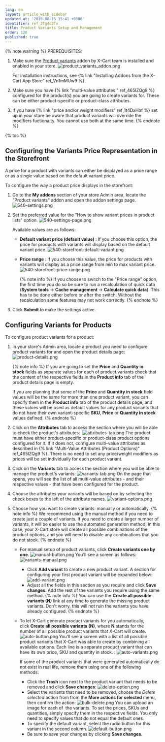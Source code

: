 ```yaml
---
lang: en
layout: article_with_sidebar
updated_at: '2019-08-15 15:41 +0300'
identifier: ref_2Tg4d2Tx
title: Product Variants Setup and Management
order: 120
published: true
---
```

{% note warning %}
PREREQUISITES:
1. Make sure the [Product variants](https://market.x-cart.com/addons/product-variants.html "Product Variants Setup and Management") addon by X-Cart team is installed and enabled in your store. 
   ![product_variants_addon.png]({{site.baseurl}}/attachments/ref_2Tg4d2Tx/product_variants_addon.png)
   
   For installation instructions, see {% link "Installing Addons from the X-Cart App Store" ref_Vn1mMUw9 %}.

2. Make sure you have {% link "multi-value attributes " ref_465IZQg9 %} configured for the product(s) you are going to create variants for. These can be either product-specific or product-class attributes.

3. If you have {% link "price and/or weight modifiers" ref_1t4DxHbf %} set up in your store be aware that product variants will override the modifiers fuctionaity. You cannot use both at the same time.
{% endnote %}

{% toc %}

## Configuring the Variants Price Representation in the Storefront

A price for a product with variants can either be displayed as a price range or as a single value based on the default variant price.

To configure the way a product price displays in the storefront:

1. Go to the **My addons** section of your store Admin area, locate the "Product variants" addon and open the addon settings page.
   ![540-settings.png]({{site.baseurl}}/attachments/ref_2Tg4d2Tx/540-settings.png)

2. Set the preferred value for the "How to show variant prices in product lists" option. 
   ![540-settings-page.png]({{site.baseurl}}/attachments/ref_2Tg4d2Tx/540-settings-page.png)

   Available values are as follows:
   * **Default variant price (default value)** : If you choose this option, the price for products with variants will display based on the default variant price.
     ![540-storefront-default-variant.png]({{site.baseurl}}/attachments/ref_2Tg4d2Tx/540-storefront-default-variant.png)

   * **Price range** : If you choose this value, the price for products with variants will display as a price range from min to max variant price. 
     ![540-storefront-price-range.png]({{site.baseurl}}/attachments/ref_2Tg4d2Tx/540-storefront-price-range.png)

     {% note info %}
     If you choose to switch to the "Price range" option, the first time you do so be sure to run a recalculation of quick data (**System tools** -> **Cache management** -> **Calculate quick data**). This has to be done either before or after the switch. Without the recalculation some features may not work correctly.
     {% endnote %}
   
3. Click **Submit** to make the settings active.

## Configuring Variants for Products

To configure product variants for a product:

1.  In your store's Admin area, locate a product you need to configure product variants for and open the product details page:
    ![product-details.png]({{site.baseurl}}/attachments/ref_2Tg4d2Tx/product-details.png)
    
    {% note info %}
    If you are going to set the **Price** and **Quantity in stock** fields as separate values for each of product variants check that the content of the respective fields in the **Product info** tab of the product details page is empty. 
    
    If you are planning that some of the **Price** and **Quantity in stock** field values will be the same for more than one product variant, you can specify them in the **Product info** tab of the product details page, and these values will be used as default values for any product variants that do not have their own variant-specific **SKU**, **Price** or **Quantity in stock** values defined.
    {% endnote %}

2.  Click on the **Attributes** tab to access the section where you will be able to check the product's attributes: 
    ![attributes-tab.png]({{site.baseurl}}/attachments/ref_2Tg4d2Tx/attributes-tab.png)
    The product must have either product-specific or product-class product options configured for it. If it does not, configure multi-value attributes as described in {% link "Multi-Value Attributes (Product Options)" ref_465IZQg9 %}. There is no need to set any price/weight modifiers as prices will be set individually for each product variant.

5.  Click on the **Variants** tab to access the section where you will be able to manage the product's variants:
    ![variants-tab.png]({{site.baseurl}}/attachments/ref_2Tg4d2Tx/variants-tab.png)
     On the page that opens, you will see the list of all multi-value attributes - and their respective values - that have been configured for the product.
    
6. Choose the attributes your variants will be based on by selecting the check boxes to the left of the attribute names. 
    ![variant-options.png]({{site.baseurl}}/attachments/ref_2Tg4d2Tx/variant-options.png)

7.  Choose how you want to create variants: manually or automatically. 
    {% note info %}
    We recommend using the manual method if you need to create just a couple of variants. If you need to create a larger number of variants, it will be easier to use the automated generation method; in this case, your X-Cart store will create all possible combinations of the product options, and you will need to disable any combinations that you do not stock.
    {% endnote %}

    * For manual setup of product variants, click **Create variants one by one**.
      ![manual-button.png]({{site.baseurl}}/attachments/ref_2Tg4d2Tx/manual-button.png)
      You'll see a screen as follows:
      ![variants-manual.png]({{site.baseurl}}/attachments/ref_2Tg4d2Tx/variants-manual.png)
      * Click **Add variant** to create a new product variant. A section for configuring your first product variant will be expanded below:
        ![add-variant.png]({{site.baseurl}}/attachments/ref_2Tg4d2Tx/add-variant.png)
      * Adjust all the fields in this section as you require and click **Save changes**. Add the rest of the variants you require using the same method.
         {% note info %}
         You can use the **Create all possible variants (N)** link at any time to generate the missing product variants. Don't worry, this will not ruin the variants you have already configured.
         {% endnote %}
    * To let X-Cart generate product variants for you automatically, click **Create all possible variants (N)**, where **N** stands for the number of all possible product variants that X-Cart will create.
      ![auto-button.png]({{site.baseurl}}/attachments/ref_2Tg4d2Tx/auto-button.png)
      You'll see a screen with a list of all possible product variants that X-Cart was able to create by combining all available options. Each line is a separate product variant that can have its own price, SKU and quantity in stock. :
      ![auto-variants.png]({{site.baseurl}}/attachments/ref_2Tg4d2Tx/auto-variants.png)
      
      If some of the product variants that were generated automatically do not exist in real life, remove them using one of the following methods:

      *   Click the **Trash** icon next to the product variant that needs to be removed and click **Save changes**:
          ![delete-option.png]({{site.baseurl}}/attachments/ref_2Tg4d2Tx/delete-option.png)
      *   Select the variants that need to be removed, choose the _Delete selected_ action from from the **More actions for selected** menu, then confirm the action:
          ![bulk-delete.png]({{site.baseurl}}/attachments/ref_2Tg4d2Tx/bulk-delete.png)
          You can upload an image for each of  the variants. To set the prices, SKUs and quantities, simply specify them in the respective fields. You only need to specify values that do not equal the default ones. 
      * To specify the default variant, select the radio button for this variant in the second column.
        ![default-button.png]({{site.baseurl}}/attachments/ref_2Tg4d2Tx/default-button.png)
       * Be sure to save your changes by clicking **Save changes**.
